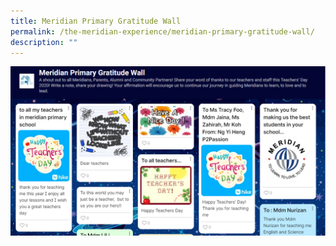 ```yaml
---
title: Meridian Primary Gratitude Wall
permalink: /the-meridian-experience/meridian-primary-gratitude-wall/
description: ""
---
```

![](/images/The%20Meridian%20Experience/Gratitude%20Wall.png)